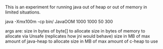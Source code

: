 This is an experiment for running java out of heap or out of memory in limited situations.

 java -Xmx100m -cp bin/ JavaOOM 1000 1000 50 300

args are:
 size in bytes of byte[] to allocate
 size in bytes of memory to allocate via Unsafe (replicates how jni would behave)
 size in MB of max amount of java-heap to allocate
 size in MB of max amount of c-heap to use